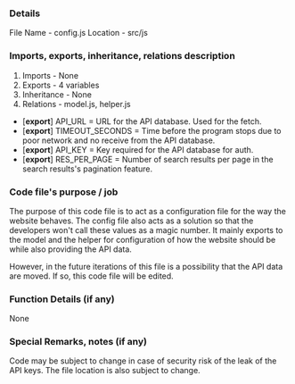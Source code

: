 ### Details

File Name - config.js
Location - src/js

### Imports, exports, inheritance, relations description

1. Imports - None
2. Exports - 4 variables
3. Inheritance - None
4. Relations - model.js, helper.js


* [__export__] API_URL = URL for the API database. Used for the fetch.
* [__export__] TIMEOUT_SECONDS = Time before the program stops due to poor network and no receive from the API database.
* [__export__] API_KEY = Key required for the API database for auth.
* [__export__] RES_PER_PAGE = Number of search results per page in the search results's pagination feature.

### Code file's purpose / job

The purpose of this code file is to act as a configuration file for the way the website behaves. The config file also acts as a solution so that the developers won't call these values as a magic number. It mainly exports to the model and the helper for configuration of how the website should be while also providing the API data.

However, in the future iterations of this file is a possibility that the API data are moved. If so, this code file will be edited.

### Function Details (if any)
None

### Special Remarks, notes (if any)
Code may be subject to change in case of security risk of the leak of the API keys.
The file location is also subject to change.